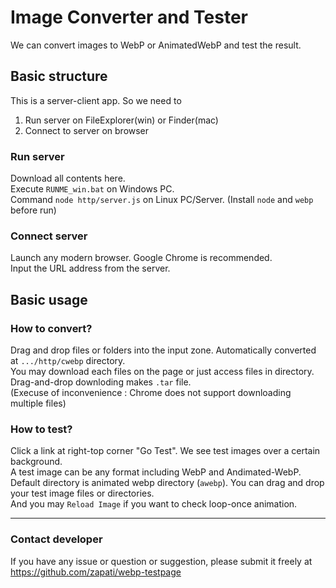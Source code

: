 # Image Converter and Tester

We can convert images to WebP or AnimatedWebP and test the result.

## Basic structure

This is a server-client app. So we need to

1. Run server on FileExplorer(win) or Finder(mac)
1. Connect to server on browser

### Run server

Download all contents here.<br/>
Execute `RUNME_win.bat` on Windows PC.<br/>
Command `node http/server.js` on Linux PC/Server. (Install `node` and `webp` before run)

### Connect server

Launch any modern browser. Google Chrome is recommended.<br/>
Input the URL address from the server.

## Basic usage

### How to convert?

Drag and drop files or folders into the input zone.
Automatically converted at `.../http/cwebp` directory.<br/>
You may download each files on the page or just access files in directory.
Drag-and-drop downloding makes `.tar` file.<br/>
(Execuse of inconvenience : Chrome does not support downloading multiple files)

### How to test?

Click a link at right-top corner "Go Test".
We see test images over a certain background.<br/>
A test image can be any format including WebP and Andimated-WebP.<br/>
Default directory is animated webp directory (`awebp`). You can drag and drop your test image files or directories.<br/>
And you may `Reload Image` if you want to check loop-once animation.

---

### Contact developer

If you have any issue or question or suggestion, please submit it freely at https://github.com/zapati/webp-testpage
